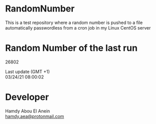 # RandomNumber    
This is a test repository where a random number is pushed to a file automatically passwordless from a cron job in my Linux CentOS server    
# Random Number of the last run   
26802
      
Last update (GMT +1)    
03/24/21 08:00:02
# Developer    
Hamdy Abou El Anein   
hamdy.aea@protonmail.com
